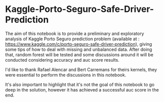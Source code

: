 # Kaggle-Porto-Seguro-Safe-Driver-Prediction

The aim of this notebook is to provide a preliminary and exploratory analysis of Kaggle Porto Seguro prediction problem (available at : https://www.kaggle.com/c/porto-seguro-safe-driver-prediction), giving some tips of how to deal with missing and unbalanced data. After doing that, random forest will be tested and some discussions around it will be conducted considering accuracy and auc score results.

I'd like to thank Rafael Alencar and Bert Carremans for theirs kernels, they were essential to perform the discussions in this notebook.

It's also important to highlight that it's not the goal of this notebook to go deep in the solution, however it has achieved a successful auc score in the end.
